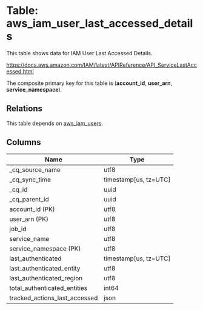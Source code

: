 # Table: aws_iam_user_last_accessed_details

This table shows data for IAM User Last Accessed Details.

https://docs.aws.amazon.com/IAM/latest/APIReference/API_ServiceLastAccessed.html

The composite primary key for this table is (**account_id**, **user_arn**, **service_namespace**).

## Relations

This table depends on [aws_iam_users](aws_iam_users).

## Columns

| Name          | Type          |
| ------------- | ------------- |
|_cq_source_name|utf8|
|_cq_sync_time|timestamp[us, tz=UTC]|
|_cq_id|uuid|
|_cq_parent_id|uuid|
|account_id (PK)|utf8|
|user_arn (PK)|utf8|
|job_id|utf8|
|service_name|utf8|
|service_namespace (PK)|utf8|
|last_authenticated|timestamp[us, tz=UTC]|
|last_authenticated_entity|utf8|
|last_authenticated_region|utf8|
|total_authenticated_entities|int64|
|tracked_actions_last_accessed|json|